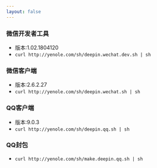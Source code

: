 ```yaml
---
layout: false
---
```

<title>脚本</title>
<meta charset="utf-8" />
<meta name="viewport" content="width=device-width, initial-scale=1">   

### 微信开发者工具
 * 版本:1.02.1804120
 * `curl http://yenole.com/sh/deepin.wechat.dev.sh | sh`

### 微信客户端  
 * 版本:2.6.2.27
 * `curl http://yenole.com/sh/deepin.wechat.sh | sh`

### QQ客户端  
 * 版本:9.0.3
 * `curl http://yenole.com/sh/deepin.qq.sh | sh`

### QQ封包
 * `curl http://yenole.com/sh/make.deepin.qq.sh | sh`
